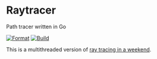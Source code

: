 # Raytracer
Path tracer written in Go

[![Format](https://github.com/rentruewang/raytrace/actions/workflows/format.yaml/badge.svg)](https://github.com/rentruewang/raytrace/actions/workflows/format.yaml)
[![Build](https://github.com/rentruewang/raytrace/actions/workflows/build.yaml/badge.svg)](https://github.com/rentruewang/raytrace/actions/workflows/build.yaml)

This is a multithreaded version of [ray tracing in a weekend](https://raytracing.github.io/books/RayTracingInOneWeekend.html).
